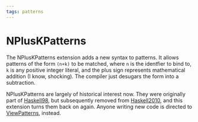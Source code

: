 ```yaml
---
tags: patterns
---
```


# NPlusKPatterns

The NPlusKPatterns extension adds a new syntax to patterns. It allows patterns
of the form `(n+k)` to be matched, where `n` is the identfier to bind to, `k` is
any positive integer literal, and the plus sign represents mathematical addition
(I know, shocking). The compiler just desugars the form into a subtraction.

NPlusKPatterns are largely of historical interest now. They were originally part
of [Haskell98](), but subsequently removed from [Haskell2010](), and this
extension turns them back on again. Anyone writing new code is directed to
[ViewPatterns](), instead.
